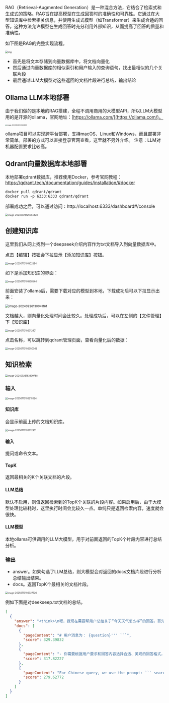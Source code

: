 RAG（Retrieval-Augmented Generation）是一种混合方法，它结合了检索式和生成式的策略。RAG旨在提高模型在生成回答时的准确性和可靠性。它通过在大型知识库中检索相关信息，并使用生成式模型（如Transformer）来生成合适的回答。这种方法允许模型在生成回答时充分利用外部知识，从而提高了回答的质量和准确性。



如下图是RAG的完整实现流程。

<img src="./img/rag.png" alt="img" style="zoom:50%;" />

- 首先是将文本存储到向量数据库中，将文档向量化
- 然后通过向量数据库的相似索引和用户输入的查询语句，找出最相似的几个关联片段
- 最后通过LLM大模型对这些返回的文档片段进行总结，输出结论



## Ollama LLM本地部署

由于我们做的是本地的RAG搭建，全程不调用商用的大模型API，所以LLM大模型用的是开源的ollama，官网地址：[https://ollama.com/](https://ollama.com/)。

<img src="./img/ollama.png" alt="image-20240926124024858" style="zoom:33%;" />

ollama项目可以实现跨平台部署，支持macOS、Linux和Windows，而且部署非常简单。部署的方式可以直接登录官网查看，这里就不另外介绍。
注意：LLM对机器配置要求比较高。


## Qdrant向量数据库本地部署

本地部署qdrant数据库，推荐使用Docker，参考官网教程：https://qdrant.tech/documentation/guides/installation/#docker

```
docker pull qdrant/qdrant
docker run -p 6333:6333 qdrant/qdrant
```

部署成功之后，可以通过访问：http://localhost:6333/dashboard#/console

<img src="./img/qdrant.png" alt="image-20240926125544828" style="zoom:50%;" />



## 创建知识库

这里我们从网上找到一个deepseek介绍内容作为txt文档导入到向量数据库中。

点击【编辑】按钮会下拉显示【添加知识库】按钮。

<img src="./img/add-knowledge-menu.png" alt="image-20250710191802594" style="zoom:50%;" />

如下是添加知识库的界面：

<img src="./img/add-knowledge.png" alt="image-20250710191838544" style="zoom:50%;" />

前面安装了ollama后，需要下载对应的模型到本地，下载成功后可以下拉显示出来：

<img src="./img/ollama-model-list.png" alt="image-20240926130041161" style="zoom:67%;" />



文档越大，则向量化处理时间会比较久。处理成功后，可以在左侧的【文件管理】下【知识库】

<img src="./img/knowledge-list.png" alt="image-20250710192012901" style="zoom:50%;" />

点击名称，可以跳转到qdrant管理页面，查看向量化后的数据：

<img src="./img/qdrant-demo.png" alt="image-20250710192050046" style="zoom:50%;" />

## 知识检索



<img src="./img/rag_menu.png" alt="image-20240926183809788" style="zoom:50%;" />

### 输入

<img src="./img/rag-input-parameter.png" alt="image-20250710192219224" style="zoom:50%;" />

#### 知识库

会显示前面上传的文档知识库。

<img src="./img/knowledge-list.png" alt="image-20250710192012901" style="zoom:50%;" />

#### 输入

提问或命令文本。



#### TopK

返回最相关的K个关联文档的片段。



#### LLM总结

默认不启用，则值返回检索到的TopK个关联的片段内容。如果启用后，由于大模型处理比较耗时，这里执行时间会比较久一点。单纯只是返回检索内容，速度就会很快。



#### LLM模型

本地ollama可供调用的LLM大模型，用于对前面返回的TopK个片段内容进行总结分析。



### 输出

- answer。如果勾选了LLM总结，则大模型会对返回的docs文档片段进行分析总结输出结果。
- docs。返回TopK个最相关的文档片段。

<img src="./img/rag-output.png" alt="image-20250710192327726" style="zoom:50%;" />

例如下面是对deekseep.txt文档的总结。

```json
[
  {
    "answer": "<think>\n嗯，我现在需要帮用户总结关于“今天天气怎么样”的回答。首先，我得看看用户提供的上下文里有没有相关信息。用户给了一个查询消息，里面只有“{question}”和一些提示信息，没有具体的天气数据或者相关网页结果。\n\n接下来，我要分析用户的需求。他们可能想知道今天的天气情况，但根据提供的搜索结果，似乎没有相关的数据或链接。所以，我应该明确告诉用户我没有找到相关信息，并建议他们查看实时天气预报网站获取准确信息。\n\n另外，用户提到如果不知道答案，不要编造，所以我不能随便猜天气情况。必须诚实地说出自己无法提供帮助的原因。同时，要保持回答简洁明了，让用户明白下一步该怎么做。\n\n最后，整理一下语言，确保口语化自然，不使用任何markdown格式，这样用户看起来更亲切。\n</think>\n\n很抱歉，我无法提供今天的天气信息。如果您需要实时天气预报，请访问可靠的天气网站或应用获取准确数据[citation:1]。",
    "docs": [
      {
        "pageContent": "# 用户消息为： {question}''' ```",
        "score": 329.39832
      },
      {
        "pageContent": "- 你需要根据用户要求和回答内容选择合适、美观的回答格式，确保可读性强。 - 你的回答应该综合多个相关网页来回答，不能重复引用一个网页。 - 除非用户要求，否则你回答的语言需要和用户提问的语言保持一致。",
        "score": 317.82227
      },
      {
        "pageContent": "For Chinese query, we use the prompt: ``` search_answer_zh_template = \\ '''# 以下内容是基于用户发送的消息的搜索结果: {search_results} 在我给你的搜索结果中，每个结果都是[webpage X begin]...[webpage X end]格式的，X代表每篇文章的数字索引。请在适当的情况下在句子末尾引用上下文。请按照引用编号[citation:X]的格式在答案中对应部分引用上下文。如果一句话源自多个上下文，请列出所有相关的引用编号，例如[citation:3][citation:5]，切记不要将引用集中在最后返回引用编号，而是在答案对应部分列出。 在回答时，请注意以下几点： - 今天是{cur_date}。 - 并非搜索结果的所有内容都与用户的问题密切相关，你需要结合问题，对搜索结果进行甄别、筛选。",
        "score": 279.62772
      }
    ]
  }
]
```

